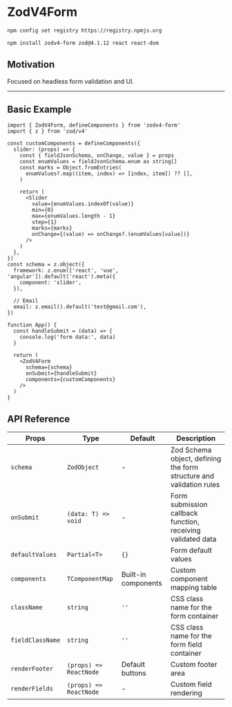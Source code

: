 # ZodV4Form

```bash
npm config set registry https://registry.npmjs.org
```

```bash
npm install zodv4-form zod@4.1.12 react react-dom
```

## Motivation

Focused on headless form validation and UI.

---

## Basic Example

```tsx
import { ZodV4Form, defineComponents } from 'zodv4-form'
import { z } from 'zod/v4'

const customComponents = defineComponents({
  slider: (props) => {
    const { fieldJsonSchema, onChange, value } = props
    const enumValues = fieldJsonSchema.enum as string[]
    const marks = Object.fromEntries(
      enumValues?.map((item, index) => [index, item]) ?? [],
    )

    return (
      <Slider
        value={enumValues.indexOf(value)}
        min={0}
        max={enumValues.length - 1}
        step={1}
        marks={marks}
        onChange={(value) => onChange?.(enumValues[value])}
      />
    )
  },
})
const schema = z.object({
  framework: z.enum(['react', 'vue', 'angular']).default('react').meta({
    component: 'slider',
  }),

  // Email
  email: z.email().default('test@gmail.com'),
})

function App() {
  const handleSubmit = (data) => {
    console.log('form data:', data)
  }

  return (
    <ZodV4Form
      schema={schema}
      onSubmit={handleSubmit}
      components={customComponents}
    />
  )
}
```

## API Reference

| Props | Type | Default | Description |
| --- | --- | --- | --- |
| `schema` | `ZodObject` | - | Zod Schema object, defining the form structure and validation rules |
| `onSubmit` | `(data: T) => void` | - | Form submission callback function, receiving validated data |
| `defaultValues` | `Partial<T>` | `{}` | Form default values |
| `components` | `TComponentMap` | Built-in components | Custom component mapping table |
| `className` | `string` | `''` | CSS class name for the form container |
| `fieldClassName` | `string` | `''` | CSS class name for the form field container |
| `renderFooter` | `(props) => ReactNode` | Default buttons | Custom footer area |
| `renderFields` | `(props) => ReactNode` | - | Custom field rendering |
